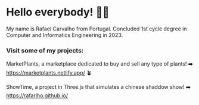 # Hello everybody! 👋🏼
My name is Rafael Carvalho from Portugal. 
Concluded 1st cycle degree in Computer and Informatics Engineering in 2023.

### Visit some of my projects:
MarketPlants, a marketplace dedicated to buy and sell any type of plants! ➡️ https://marketplants.netlify.app/ 🪴

ShowTime, a project in Three.js that simulates a chinese shaddow show! ➡️ https://rafarlho.github.io/



<!--
**rafarlho/rafarlho** is a ✨ _special_ ✨ repository because its `README.md` (this file) appears on your GitHub profile.

Here are some ideas to get you started:

- 🔭 I’m currently working on ...
- 🌱 I’m currently learning ...
- 👯 I’m looking to collaborate on ...
- 🤔 I’m looking for help with ...
- 💬 Ask me about ...
- 📫 How to reach me: ...
- 😄 Pronouns: ...
- ⚡ Fun fact: ...
-->
